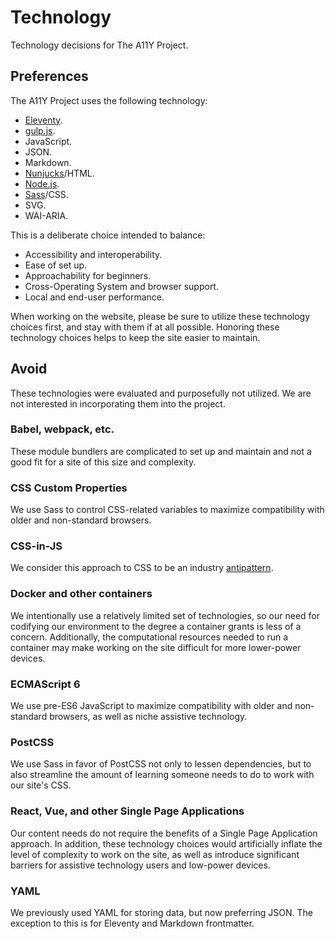 # Technology

Technology decisions for The A11Y Project.


## Preferences

The A11Y Project uses the following technology:

- [Eleventy](https://www.11ty.dev/).
- [gulp.js](https://gulpjs.com/).
- JavaScript.
- JSON.
- Markdown.
- [Nunjucks](https://mozilla.github.io/nunjucks/)/HTML.
- [Node.js](https://nodejs.org/en/).
- [Sass](https://sass-lang.com/)/CSS.
- SVG.
- WAI-ARIA.

This is a deliberate choice intended to balance:

- Accessibility and interoperability.
- Ease of set up.
- Approachability for beginners.
- Cross-Operating System and browser support.
- Local and end-user performance.

When working on the website, please be sure to utilize these technology choices first, and stay with them if at all possible. Honoring these technology choices helps to keep the site easier to maintain.


## Avoid

These technologies were evaluated and purposefully not utilized. We are not interested in incorporating them into the project.

### Babel, webpack, etc.

These module bundlers are complicated to set up and maintain and not a good fit for a site of this size and complexity.

### CSS Custom Properties

We use Sass to control CSS-related variables to maximize compatibility with older and non-standard browsers.

### CSS-in-JS

We consider this approach to CSS to be an industry [antipattern](https://en.wikipedia.org/wiki/Anti-pattern).

### Docker and other containers

We intentionally use a relatively limited set of technologies, so our need for codifying our environment to the degree a container grants is less of a concern. Additionally, the computational resources needed to run a container may make working on the site difficult for more lower-power devices.

### ECMAScript 6

We use pre-ES6 JavaScript to maximize compatibility with older and non-standard browsers, as well as niche assistive technology.

### PostCSS

We use Sass in favor of PostCSS not only to lessen dependencies, but to also streamline the amount of learning someone needs to do to work with our site's CSS.

### React, Vue, and other Single Page Applications

Our content needs do not require the benefits of a Single Page Application approach. In addition, these technology choices would artificially inflate the level of complexity to work on the site, as well as introduce significant barriers for assistive technology users and low-power devices.

### YAML

We previously used YAML for storing data, but now preferring JSON. The exception to this is for Eleventy and Markdown frontmatter.
